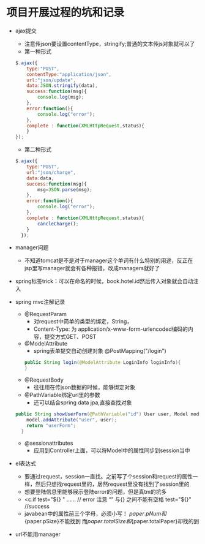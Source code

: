 # 项目开展过程的坑和记录

- ajax提交
    - 注意传json要设置contentType，stringify;普通的文本传js对象就可以了
    - 第一种形式
    ```javascript
    $.ajax({
        type:"POST",
        contentType:"application/json",
        url:"json/update",
        data:JSON.stringify(data),
        success:function(msg){
            console.log(msg);
        },
        error:function(){
            console.log("error");
        },
        complete : function(XMLHttpRequest,status){
        }
    });
    ```
    - 第二种形式
    ```javascript
    $.ajax({
        type:"POST",
        url:"json/charge",
        data:data,
        success:function(msg){
            msg=JSON.parse(msg);
        },
        error:function(){
            console.log("error");
        },
        complete : function(XMLHttpRequest,status){
            cancleCharge();
        }
      });
    ```
    
- manager问题
    - 不知道tomcat是不是对于manager这个单词有什么特别的用途，反正在jsp里写manager就会有各种报错，改成managers就好了
- spring标签trick：可以在命名的时候，book.hotel.id然后传入对象就会自动注入
- spring mvc注解记录
    - @RequestParam
        - 对request中简单的类型的绑定，String，
        - Content-Type: 为 application/x-www-form-urlencoded编码的内容，提交方式GET、POST
    - @ModelAttribute
        - spring表单提交自动创建对象
        @PostMapping("/login")
        ```java
        public String login(@ModelAttribute LoginInfo loginInfo){
        }
        ```
    - @RequestBody
        - 往往用在传json数据的时候，能够绑定对象
    - @PathVariable绑定url里的参数
        - 还可以结合spring data jpa,直接查找对象
    ```java
    public String showUserForm(@PathVariable("id") User user, Model model) {
        model.addAttribute("user", user);
        return "userForm";
      }
     ```
    - @sessionattributes
        - 应用到Controller上面，可以将Model中的属性同步到session当中
- el表达式
    - 要通过request，session一直找。之前写了个session和request的属性一样，然后只想找request里的，居然request里没有找到了session里的
    - 想要登陆信息里能够展示登陆error的问题，但是真tm的坑多
    - <c:if test="${} " ...... // error 
    注意 “” 与{} 之间不能有空格
    test="${}"  //success
    - javabean中的属性前三个字母，必须小写！
      ${paper.pNum}和${paper.pSize}不能找到
      而${paper.totalSize}和${paper.totalPaper}却找的到
- url不能用manager